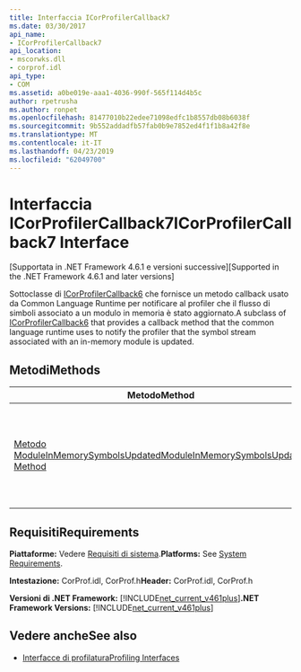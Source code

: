 ```yaml
---
title: Interfaccia ICorProfilerCallback7
ms.date: 03/30/2017
api_name:
- ICorProfilerCallback7
api_location:
- mscorwks.dll
- corprof.idl
api_type:
- COM
ms.assetid: a0be019e-aaa1-4036-990f-565f114d4b5c
author: rpetrusha
ms.author: ronpet
ms.openlocfilehash: 81477010b22edee71098edfc1b8557db08b6038f
ms.sourcegitcommit: 9b552addadfb57fab0b9e7852ed4f1f1b8a42f8e
ms.translationtype: MT
ms.contentlocale: it-IT
ms.lasthandoff: 04/23/2019
ms.locfileid: "62049700"
---
```

# <a name="icorprofilercallback7-interface"></a><span data-ttu-id="82603-102">Interfaccia ICorProfilerCallback7</span><span class="sxs-lookup"><span data-stu-id="82603-102">ICorProfilerCallback7 Interface</span></span>
<span data-ttu-id="82603-103">[Supportata in .NET Framework 4.6.1 e versioni successive]</span><span class="sxs-lookup"><span data-stu-id="82603-103">[Supported in the .NET Framework 4.6.1 and later versions]</span></span>  
  
 <span data-ttu-id="82603-104">Sottoclasse di [ICorProfilerCallback6](../../../../docs/framework/unmanaged-api/profiling/icorprofilercallback6-interface.md) che fornisce un metodo callback usato da Common Language Runtime per notificare al profiler che il flusso di simboli associato a un modulo in memoria è stato aggiornato.</span><span class="sxs-lookup"><span data-stu-id="82603-104">A subclass of [ICorProfilerCallback6](../../../../docs/framework/unmanaged-api/profiling/icorprofilercallback6-interface.md) that provides a callback method that the common language runtime uses to notify the profiler that the symbol stream associated with an in-memory module is updated.</span></span>  
  
## <a name="methods"></a><span data-ttu-id="82603-105">Metodi</span><span class="sxs-lookup"><span data-stu-id="82603-105">Methods</span></span>  
  
|<span data-ttu-id="82603-106">Metodo</span><span class="sxs-lookup"><span data-stu-id="82603-106">Method</span></span>|<span data-ttu-id="82603-107">Descrizione</span><span class="sxs-lookup"><span data-stu-id="82603-107">Description</span></span>|  
|------------|-----------------|  
|[<span data-ttu-id="82603-108">Metodo ModuleInMemorySymbolsUpdated</span><span class="sxs-lookup"><span data-stu-id="82603-108">ModuleInMemorySymbolsUpdated Method</span></span>](../../../../docs/framework/unmanaged-api/profiling/icorprofilercallback7-moduleinmemorysymbolsupdated-method.md)|<span data-ttu-id="82603-109">Notifica al profiler che il flusso di simboli associato a un modulo in memoria è stato aggiornato.</span><span class="sxs-lookup"><span data-stu-id="82603-109">Notifies the profiler that the symbol stream associated with an in-memory module is updated.</span></span>|  
  
## <a name="requirements"></a><span data-ttu-id="82603-110">Requisiti</span><span class="sxs-lookup"><span data-stu-id="82603-110">Requirements</span></span>  
 <span data-ttu-id="82603-111">**Piattaforme:** Vedere [Requisiti di sistema](../../../../docs/framework/get-started/system-requirements.md).</span><span class="sxs-lookup"><span data-stu-id="82603-111">**Platforms:** See [System Requirements](../../../../docs/framework/get-started/system-requirements.md).</span></span>  
  
 <span data-ttu-id="82603-112">**Intestazione:** CorProf.idl, CorProf.h</span><span class="sxs-lookup"><span data-stu-id="82603-112">**Header:** CorProf.idl, CorProf.h</span></span>  
  
 <span data-ttu-id="82603-113">**Versioni di .NET Framework:** [!INCLUDE[net_current_v461plus](../../../../includes/net-current-v461plus-md.md)]</span><span class="sxs-lookup"><span data-stu-id="82603-113">**.NET Framework Versions:** [!INCLUDE[net_current_v461plus](../../../../includes/net-current-v461plus-md.md)]</span></span>  
  
## <a name="see-also"></a><span data-ttu-id="82603-114">Vedere anche</span><span class="sxs-lookup"><span data-stu-id="82603-114">See also</span></span>

- [<span data-ttu-id="82603-115">Interfacce di profilatura</span><span class="sxs-lookup"><span data-stu-id="82603-115">Profiling Interfaces</span></span>](../../../../docs/framework/unmanaged-api/profiling/profiling-interfaces.md)
